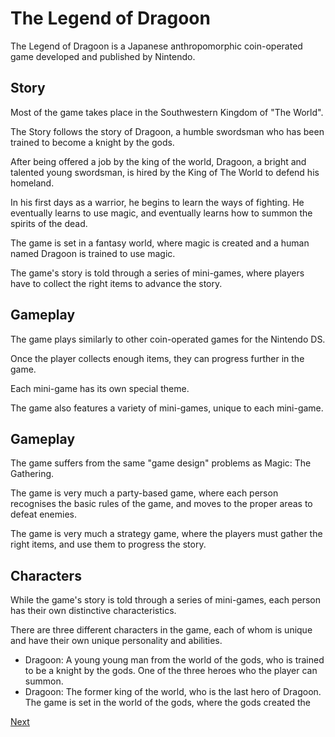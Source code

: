# The Legend of Dragoon

The Legend of Dragoon is a Japanese anthropomorphic coin-operated game developed and published by Nintendo.

## Story

Most of the game takes place in the Southwestern Kingdom of "The World".

The Story follows the story of Dragoon, a humble swordsman who has been trained to become a knight by the gods.

After being offered a job by the king of the world, Dragoon, a bright and talented young swordsman, is hired by the King of The World to defend his homeland.

In his first days as a warrior, he begins to learn the ways of fighting. He eventually learns to use magic, and eventually learns how to summon the spirits of the dead.

The game is set in a fantasy world, where magic is created and a human named Dragoon is trained to use magic.

The game's story is told through a series of mini-games, where players have to collect the right items to advance the story.

## Gameplay

The game plays similarly to other coin-operated games for the Nintendo DS.

Once the player collects enough items, they can progress further in the game.

Each mini-game has its own special theme.

The game also features a variety of mini-games, unique to each mini-game.

## Gameplay

The game suffers from the same "game design" problems as Magic: The Gathering.

The game is very much a party-based game, where each person recognises the basic rules of the game, and moves to the proper areas to defeat enemies.

The game is very much a strategy game, where the players must gather the right items, and use them to progress the story.

## Characters

While the game's story is told through a series of mini-games, each person has their own distinctive characteristics.

There are three different characters in the game, each of whom is unique and have their own unique personality and abilities.

*   Dragoon: A young young man from the world of the gods, who is trained to be a knight by the gods. One of the three heroes who the player can summon.
*   Dragoon: The former king of the world, who is the last hero of Dragoon. The game is set in the world of the gods, where the gods created the

[Next](232.md)
